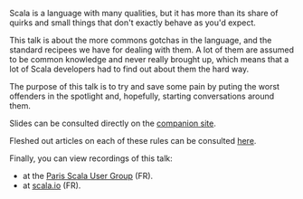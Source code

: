 Scala is a language with many qualities, but it has more than its share of quirks and small things that don't exactly behave as you'd expect.

This talk is about the more commons gotchas in the language, and the standard recipees we have for dealing with them. A lot of them are
assumed to be common knowledge and never really brought up, which means that a lot of Scala developers had to find out about them the hard
way.

The purpose of this talk is to try and save some pain by puting the worst offenders in the spotlight and, hopefully, starting conversations
around them.

Slides can be consulted directly on the [companion site](https://nrinaudo.github.io/talk-scala-best-practices/#1).

Fleshed out articles on each of these rules can be consulted [here](https://nrinaudo.github.io/scala-best-practices/).

Finally, you can view recordings of this talk:
- at the [Paris Scala User Group](https://www.youtube.com/watch?v=ByyPqBoV3Vw) (FR).
- at [scala.io](https://www.youtube.com/watch?v=lvlnH-uEjZA) (FR).
